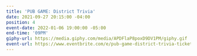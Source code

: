 ```yaml
---
title: 'PUB GAME: District Trivia'
date: 2021-09-27 20:15:00 -04:00
position: 4
event-date: 2022-01-06 19:00:00 -05:00
end-time: '09PM'
giphy-url: https://media.giphy.com/media/APDFlaP8poxD9DV1PM/giphy.gif
event-url: https://www.eventbrite.com/e/pub-game-district-trivia-tickets-227260330767
---
```


